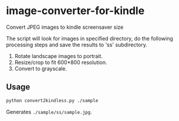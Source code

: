 image-converter-for-kindle
==========================

Convert JPEG images to kindle screensaver size

The script will look for images in specified directory, do the following processing steps and save the results to 'ss' subdirectory.

1. Rotate landscape images to portrait.
2. Resize/crop to fit 600*800 resolution.
3. Convert to grayscale.


Usage
-----
```bash
python convert2kindless.py ./sample
```

Generates `./sample/ss/sample.jpg`.
